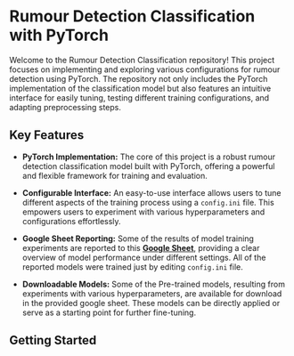 # Rumour Detection Classification with PyTorch

Welcome to the Rumour Detection Classification repository! This project focuses on implementing and exploring various configurations for rumour detection using PyTorch. The repository not only includes the PyTorch implementation of the classification model but also features an intuitive interface for easily tuning, testing different training configurations, and adapting preprocessing steps.


## Key Features

- **PyTorch Implementation:** The core of this project is a robust rumour detection classification model built with PyTorch, offering a powerful and flexible framework for training and evaluation.

- **Configurable Interface:** An easy-to-use interface allows users to tune different aspects of the training process using a `config.ini` file. This empowers users to experiment with various hyperparameters and configurations effortlessly.

- **Google Sheet Reporting:** Some of the results of model training experiments are reported to this [**Google Sheet**](https://docs.google.com/spreadsheets/d/1HSW92__FzxiRzxJaF7wNpTlthKCVXSMhCuj72LsNzPo/edit?usp=sharing), providing a clear overview of model performance under different settings. All of the reported models were trained just by editing `config.ini` file.


- **Downloadable Models:** Some of the Pre-trained models, resulting from experiments with various hyperparameters, are available for download in the provided google sheet. These models can be directly applied or serve as a starting point for further fine-tuning.

## Getting Started
